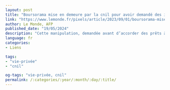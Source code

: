 ```yaml
---
layout: post
title: "Boursorama mise en demeure par la cnil pour avoir demandé des identifiants des impôts à certains clients"
link: "https://www.lemonde.fr/pixels/article/2023/09/01/boursorama-mise-en-demeure-par-la-cnil-pour-avoir-demande-des-identifiants-des-impots-a-certains-clients_6187370_4408996.html"
author: Le Monde, AFP
published_date: "19/05/2024"
description: "Cette manipulation, demandée avant d’accorder des prêts à la consommation, permettait à la banque de s’assurer de l’authenticité des documents, explique-t-elle. "
language: fr
categories:
- Liens

tags:
- "vie-privée"
- "cnil"

og-tags: "vie-privée, cnil"
permalink: /:categories/:year/:month/:day/:title/
---
```

